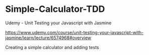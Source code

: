 # Simple-Calculator-TDD

Udemy - Unit Testing your Javascript with Jasmine

https://www.udemy.com/course/unit-testing-your-javascript-with-jasmine/learn/lecture/6574968#overview

Creating a simple calculator and adding tests
